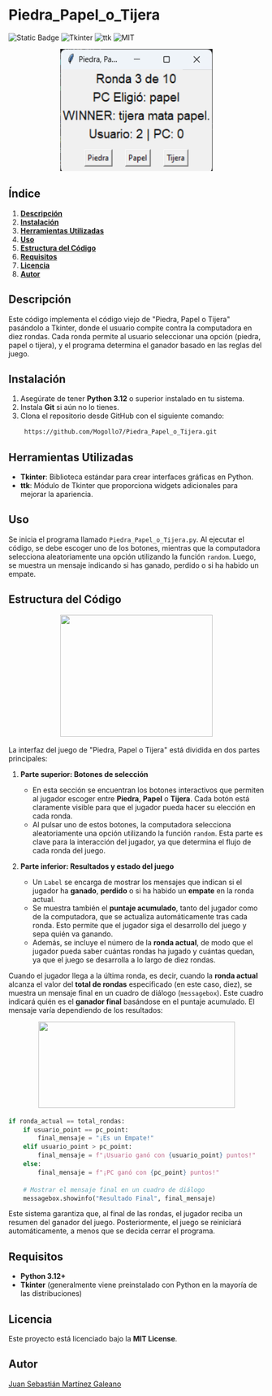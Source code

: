 # Piedra_Papel_o_Tijera
![Static Badge](https://img.shields.io/badge/Python-3.12-blue?logo=python&logoColor=white)
![Tkinter](https://img.shields.io/badge/Tkinter-GUI-orange)
![ttk](https://img.shields.io/badge/ttk-module-green)
![MIT](https://img.shields.io/badge/MIT-License-blue)

<figure style="text-align: center;">
  <img src="imagenes/interfaz.png" alt="" width="300" height="240" />
  <figcaption><strong></strong></figcaption>
</figure>

## **Índice**
1. [**Descripción**](#descripción)
2. [**Instalación**](#instalación)
3. [**Herramientas Utilizadas**](#herramientas-utilizadas)
4. [**Uso**](#uso)
5. [**Estructura del Código**](#estructura-del-código)
6. [**Requisitos**](#requisitos)
7. [**Licencia**](#licencia)
8. [**Autor**](#autor)

## **Descripción**
Este código implementa el código viejo de "Piedra, Papel o Tijera" pasándolo a Tkinter, donde el usuario compite contra la computadora en diez rondas. Cada ronda permite al usuario seleccionar una opción (piedra, papel o tijera), y el programa determina el ganador basado en las reglas del juego.

## **Instalación**

1. Asegúrate de tener **Python 3.12** o superior instalado en tu sistema.
2. Instala **Git** si aún no lo tienes.
3. Clona el repositorio desde GitHub con el siguiente comando:
   ```bash
    https://github.com/Mogollo7/Piedra_Papel_o_Tijera.git   
    ```

## **Herramientas Utilizadas**

- **Tkinter**: Biblioteca estándar para crear interfaces gráficas en Python.
- **ttk**: Módulo de Tkinter que proporciona widgets adicionales para mejorar la apariencia.

## **Uso**

Se inicia el programa llamado `Piedra_Papel_o_Tijera.py`. Al ejecutar el código, se debe escoger uno de los botones, mientras que la computadora selecciona aleatoriamente una opción utilizando la función `random`. Luego, se muestra un mensaje indicando si has ganado, perdido o si ha habido un empate.

## **Estructura del Código**

<figure style="text-align: center;">
  <img src="imagenes/estructura.png" alt="" width="300" height="240" />
  <figcaption><strong></strong></figcaption>
</figure>

La interfaz del juego de "Piedra, Papel o Tijera" está dividida en dos partes principales:

1. **Parte superior: Botones de selección**
   - En esta sección se encuentran los botones interactivos que permiten al jugador escoger entre **Piedra**, **Papel** o **Tijera**. Cada botón está claramente visible para que el jugador pueda hacer su elección en cada ronda.
   - Al pulsar uno de estos botones, la computadora selecciona aleatoriamente una opción utilizando la función `random`. Esta parte es clave para la interacción del jugador, ya que determina el flujo de cada ronda del juego.

2. **Parte inferior: Resultados y estado del juego**
   - Un `Label` se encarga de mostrar los mensajes que indican si el jugador ha **ganado**, **perdido** o si ha habido un **empate** en la ronda actual.
   - Se muestra también el **puntaje acumulado**, tanto del jugador como de la computadora, que se actualiza automáticamente tras cada ronda. Esto permite que el jugador siga el desarrollo del juego y sepa quién va ganando.
   - Además, se incluye el número de la **ronda actual**, de modo que el jugador pueda saber cuántas rondas ha jugado y cuántas quedan, ya que el juego se desarrolla a lo largo de diez rondas.

Cuando el jugador llega a la última ronda, es decir, cuando la **ronda actual** alcanza el valor del **total de rondas** especificado (en este caso, diez), se muestra un mensaje final en un cuadro de diálogo (`messagebox`). Este cuadro indicará quién es el **ganador final** basándose en el puntaje acumulado. El mensaje varía dependiendo de los resultados:

<figure style="text-align: center;">
  <img src="imagenes/messagebox.png" alt="" width="387" height="170" />
  <figcaption><strong></strong></figcaption>
</figure>


```python
if ronda_actual == total_rondas:
    if usuario_point == pc_point:
        final_mensaje = "¡Es un Empate!"
    elif usuario_point > pc_point:
        final_mensaje = f"¡Usuario ganó con {usuario_point} puntos!"
    else:
        final_mensaje = f"¡PC ganó con {pc_point} puntos!"
    
    # Mostrar el mensaje final en un cuadro de diálogo
    messagebox.showinfo("Resultado Final", final_mensaje)
```

Este sistema garantiza que, al final de las rondas, el jugador reciba un resumen del ganador del juego. Posteriormente, el juego se reiniciará automáticamente, a menos que se decida cerrar el programa.

## **Requisitos**

- **Python 3.12+**
- **Tkinter** (generalmente viene preinstalado con Python en la mayoría de las distribuciones)

## **Licencia**

Este proyecto está licenciado bajo la **MIT License**.

## **Autor**

[Juan Sebastián Martínez Galeano](https://github.com/Mogollo7?tab=repositories)
